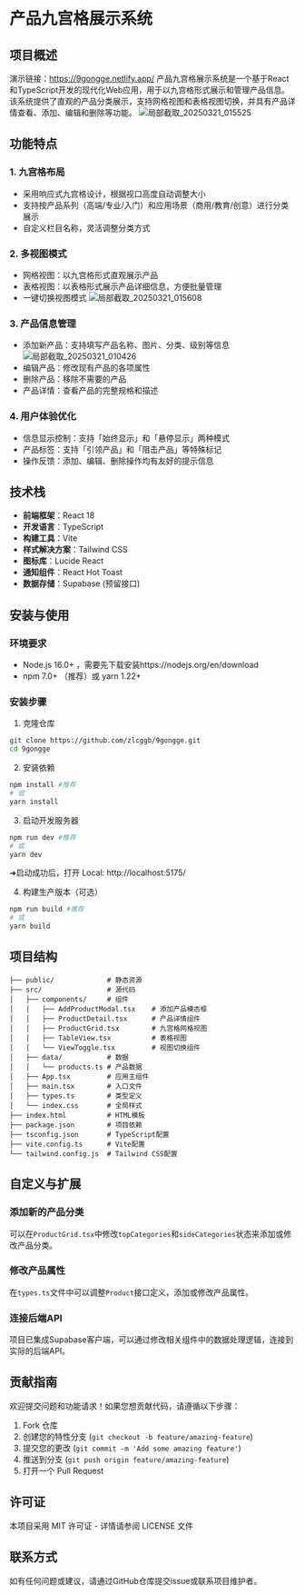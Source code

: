 # 产品九宫格展示系统

## 项目概述
演示链接：https://9gongge.netlify.app/
产品九宫格展示系统是一个基于React和TypeScript开发的现代化Web应用，用于以九宫格形式展示和管理产品信息。该系统提供了直观的产品分类展示，支持网格视图和表格视图切换，并具有产品详情查看、添加、编辑和删除等功能。
![局部截取_20250321_015525](https://github.com/user-attachments/assets/a8eafeeb-5a1b-408a-b818-d1b45470f53d)

## 功能特点

### 1. 九宫格布局
- 采用响应式九宫格设计，根据视口高度自动调整大小
- 支持按产品系列（高端/专业/入门）和应用场景（商用/教育/创意）进行分类展示
- 自定义栏目名称，灵活调整分类方式

### 2. 多视图模式
- 网格视图：以九宫格形式直观展示产品
- 表格视图：以表格形式展示产品详细信息，方便批量管理
- 一键切换视图模式
![局部截取_20250321_015608](https://github.com/user-attachments/assets/03907160-6999-457b-ba50-995925a95230)

### 3. 产品信息管理
- 添加新产品：支持填写产品名称、图片、分类、级别等信息
![局部截取_20250321_010426](https://github.com/user-attachments/assets/d17e2bee-d386-490b-90e5-ec616dbb180b)
- 编辑产品：修改现有产品的各项属性
- 删除产品：移除不需要的产品
- 产品详情：查看产品的完整规格和描述

### 4. 用户体验优化
- 信息显示控制：支持「始终显示」和「悬停显示」两种模式
- 产品标签：支持「引领产品」和「阻击产品」等特殊标记
- 操作反馈：添加、编辑、删除操作均有友好的提示信息

## 技术栈

- **前端框架**：React 18
- **开发语言**：TypeScript
- **构建工具**：Vite
- **样式解决方案**：Tailwind CSS
- **图标库**：Lucide React
- **通知组件**：React Hot Toast
- **数据存储**：Supabase (预留接口)

## 安装与使用

### 环境要求
- Node.js 16.0+ ，需要先下载安装https://nodejs.org/en/download
- npm 7.0+ （推荐）或 yarn 1.22+

### 安装步骤

1. 克隆仓库
```bash
git clone https://github.com/zlcggb/9gongge.git
cd 9gongge
```

2. 安装依赖
```bash
npm install #推荐
# 或
yarn install
```

3. 启动开发服务器
```bash
npm run dev #推荐
# 或
yarn dev
```
  ➜启动成功后，打开  Local:   http://localhost:5175/
 
  
4. 构建生产版本（可选）
```bash
npm run build #推荐
# 或
yarn build
```

## 项目结构

```
├── public/             # 静态资源
├── src/                # 源代码
│   ├── components/     # 组件
│   │   ├── AddProductModal.tsx    # 添加产品模态框
│   │   ├── ProductDetail.tsx      # 产品详情组件
│   │   ├── ProductGrid.tsx        # 九宫格网格视图
│   │   ├── TableView.tsx          # 表格视图
│   │   └── ViewToggle.tsx         # 视图切换组件
│   ├── data/           # 数据
│   │   └── products.ts # 产品数据
│   ├── App.tsx         # 应用主组件
│   ├── main.tsx        # 入口文件
│   ├── types.ts        # 类型定义
│   └── index.css       # 全局样式
├── index.html          # HTML模板
├── package.json        # 项目依赖
├── tsconfig.json       # TypeScript配置
├── vite.config.ts      # Vite配置
└── tailwind.config.js  # Tailwind CSS配置
```

## 自定义与扩展

### 添加新的产品分类
可以在`ProductGrid.tsx`中修改`topCategories`和`sideCategories`状态来添加或修改产品分类。

### 修改产品属性
在`types.ts`文件中可以调整`Product`接口定义，添加或修改产品属性。

### 连接后端API
项目已集成Supabase客户端，可以通过修改相关组件中的数据处理逻辑，连接到实际的后端API。

## 贡献指南

欢迎提交问题和功能请求！如果您想贡献代码，请遵循以下步骤：

1. Fork 仓库
2. 创建您的特性分支 (`git checkout -b feature/amazing-feature`)
3. 提交您的更改 (`git commit -m 'Add some amazing feature'`)
4. 推送到分支 (`git push origin feature/amazing-feature`)
5. 打开一个 Pull Request

## 许可证

本项目采用 MIT 许可证 - 详情请参阅 LICENSE 文件

## 联系方式

如有任何问题或建议，请通过GitHub仓库提交issue或联系项目维护者。
